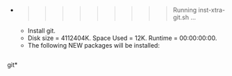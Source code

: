 * >>>>>>>>> Running inst-xtra-git.sh ...
  * Install git.
  * Disk size = 4112404K. Space Used = 12K. Runtime = 00:00:00:00.
  * The following NEW packages will be installed:
  ```bash
git*
  ```
